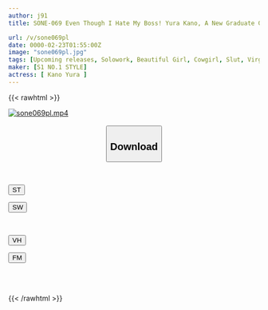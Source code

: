 ```yaml
---
author: j91
title: SONE-069 Even Though I Hate My Boss! Yura Kano, A New Graduate Girl Who Has Been Shaking And Wanting To Eat Her Boss Since The Day She Found Out She Was A Virgin [propensity, Virginity Eating]

url: /v/sone069pl
date: 0000-02-23T01:55:00Z
image: "sone069pl.jpg"
tags: [Upcoming releases, Solowork, Beautiful Girl, Cowgirl, Slut, Virgin Man	]
maker: [S1 NO.1 STYLE]
actress: [ Kano Yura ]
---
```



{{< rawhtml >}}

<div class="video" data-videoid="pending_link.html">
    <a href="javascript:;">
        <img src="/v/sone069pl/sone069pl.jpg" width="WIDTH" height="HEIGHT" alt="sone069pl.mp4" loading="lazy">
    </a>
</div>

<script type="text/javascript" src="https://j91.asia/asset/on-demand-pend.js"></script>

<br>
  <link rel="stylesheet" href="https://j91.asia/asset/bs5.css">
  
  <center>
  <button class="btn btn-primary" type="button" data-bs-toggle="collapse" data-bs-target=".multi-collapse" aria-expanded="false" aria-controls="multiCollapseExample1 multiCollapseExample2"><h2>Download</h2></button></center>
</p>
<div class="row">
  <div class="col">
    <div class="collapse multi-collapse" id="multiCollapseExample1">
      <div class="card card-body">
	      	      <br>
<div class="buttons">  
<p><a href="https://j91.asia/pending_link.html" target="_blank"><button class="btn-hover color-3"><i class="fa fa-download"></i> ST</button></a></p>
<p><a href="https://j91.asia/pending_link.html" target="_blank"><button class="btn-hover color-2"><i class="fa fa-download"></i> SW</button></a></p></div>
    </div>
  </div>
</div>
  <div class="col">
    <div class="collapse multi-collapse" id="multiCollapseExample2">
      <div class="card card-body">
	      <br>
<div class="buttons">
<p><a href="https://j91.asia/pending_link.html"><button class="btn-hover color-9"><i class="fa fa-download"></i> VH</button></a></p>
<p><a href="https://j91.asia/pending_link.html"><button class="btn-hover color-8"><i class="fa fa-download"></i> FM</button></a></p></div>
<br><br>
      </div>
    </div>
  </div>
</div>

{{< /rawhtml >}}